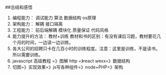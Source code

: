 ##总结和感悟
1. 编程能力：
        调试能力
        算法
        数据结构
        os原理
2. 架构能力：
        解耦
        接口隔离
3. 工程能力：
        前后端解耦
        模块化
        质量保证
        代码风格
4. 能力提升的方法：
        教材+训练
        教材和书的区别：有没有课后习题，教材要花几个月的时间，一边读一边训练。
5. 各大公司的招聘只卡在几百小时的训练程度。注意：这里是训练，不是读书。所以需要训练。
6. javascript 高级教程 =》图解 http =》react wexx=》数据结构 
7. 切图=》实现效果=》js写各种组件=》node+PHP=》架构